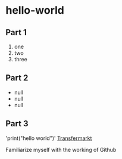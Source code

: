 # **hello-world**

## Part 1
1. one
2. two
3. three

## Part 2
- null
- null
- null

## Part 3
'print("hello world")'
[Transfermarkt](https://www.transfermarkt.com/ac-mailand/startseite/verein/5)

Familiarize myself with the working of Github
